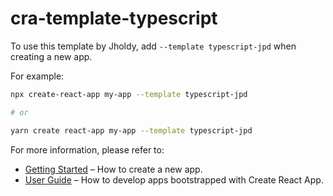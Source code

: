 # cra-template-typescript

To use this template by Jholdy, add `--template typescript-jpd` when creating a new app.

For example:

```sh
npx create-react-app my-app --template typescript-jpd

# or

yarn create react-app my-app --template typescript-jpd
```

For more information, please refer to:

- [Getting Started](https://create-react-app.dev/docs/getting-started) – How to create a new app.
- [User Guide](https://create-react-app.dev) – How to develop apps bootstrapped with Create React App.
